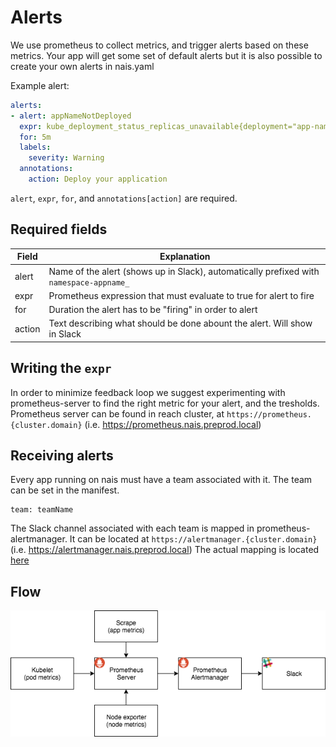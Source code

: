 # Alerts
We use prometheus to collect metrics, and trigger alerts based on these metrics. Your app will get some set of default alerts but it is also
possible to create your own alerts in nais.yaml

Example alert:
```yaml
alerts:
- alert: appNameNotDeployed
  expr: kube_deployment_status_replicas_unavailable{deployment="app-name"} > 0
  for: 5m
  labels:
    severity: Warning
  annotations:
    action: Deploy your application
```
`alert`, `expr`, `for`, and `annotations[action]` are required.


## Required fields
| Field  | Explanation                                                                            |
| ------ | -------------------------------------------------------------------------------------- |
| alert  | Name of the alert (shows up in Slack), automatically prefixed with `namespace-appname_` |
| expr   | Prometheus expression that must evaluate to true for alert to fire                     |
| for    | Duration the alert has to be "firing" in order to alert                                |
| action | Text describing what should be done abount the alert. Will show in Slack               |


## Writing the `expr`
In order to minimize feedback loop we suggest experimenting with prometheus-server to find the right metric for your alert, and the
tresholds. Prometheus server can be found in reach cluster, at `https://prometheus.{cluster.domain}` (i.e.
https://prometheus.nais.preprod.local)


## Receiving alerts
Every app running on nais must have a team associated with it. The team can be set in the manifest.
```
team: teamName
```

The Slack channel associated with each team is mapped in prometheus-alertmanager.
It can be located at `https://alertmanager.{cluster.domain}` (i.e. https://alertmanager.nais.preprod.local)
The actual mapping is located [here](https://github.com/navikt/nais-yaml/blob/master/vars/cm-nais-prometheus-prometheus-alertmanager.yaml)

## Flow
![Prometheus Server \<-- Prometheus Alertmanager](./_media/Prometheus_Alertmanager.png)
